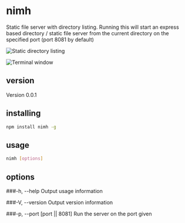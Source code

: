 # nimh

Static file server with directory listing. Running this will start an express based directory / static file server from the current directory on the specified port (port 8081 by default)

![Static directory listing](http://i.imgur.com/0FaX9.png "Static directory listing")

![Terminal window](http://i.imgur.com/s3zss.png "Terminal window")

## version

Version 0.0.1

## installing

``` bash
npm install nimh -g
````

## usage

``` bash
nimh [options]
```

## options

###-h, --help
Output usage information

###-V, --version
Output version information

###-p, --port [port || 8081]
Run the server on the port given
